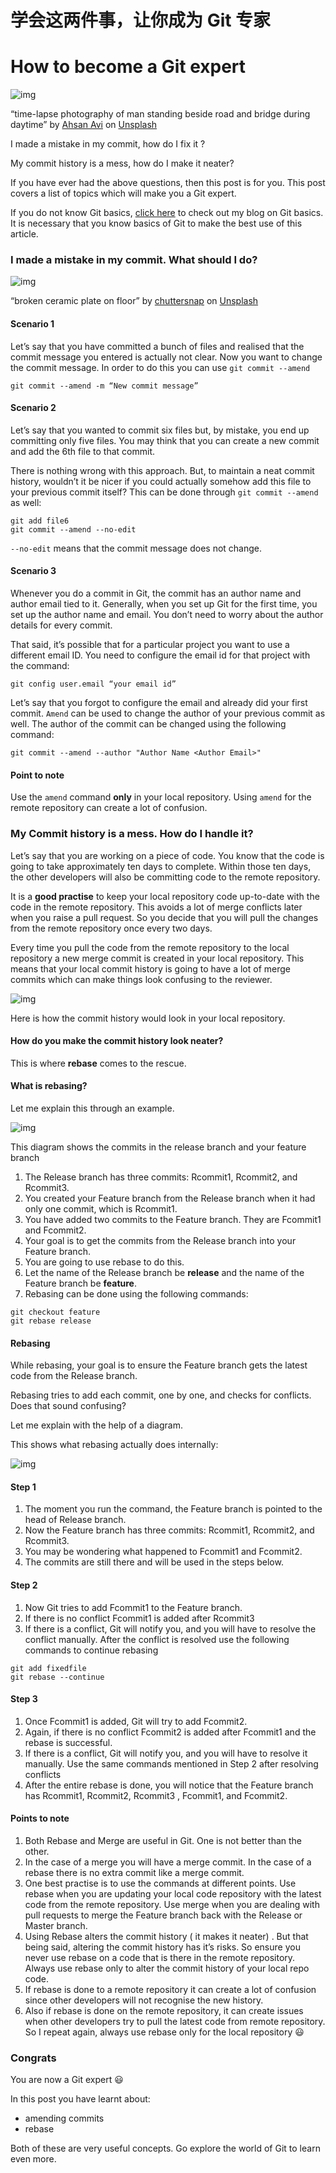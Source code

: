 # 学会这两件事，让你成为 Git 专家

# How to become a Git expert



![img](https://cdn-images-1.medium.com/max/2000/0*tJq8RS_Uv3R9s56E)

“time-lapse photography of man standing beside road and bridge during daytime” by [Ahsan Avi](https://unsplash.com/@aviatephotography?utm_source=medium&utm_medium=referral) on [Unsplash](https://unsplash.com/?utm_source=medium&utm_medium=referral)

I made a mistake in my commit, how do I fix it ?

My commit history is a mess, how do I make it neater?

If you have ever had the above questions, then this post is for you. This post covers a list of topics which will make you a Git expert.

If you do not know Git basics, [click here](https://medium.freecodecamp.org/what-is-git-and-how-to-use-it-c341b049ae61) to check out my blog on Git basics. It is necessary that you know basics of Git to make the best use of this article.

### I made a mistake in my commit. What should I do?



![img](https://cdn-images-1.medium.com/max/2000/0*2LM6Xn-MsSuV5ZKB)

“broken ceramic plate on floor” by [chuttersnap](https://unsplash.com/@chuttersnap?utm_source=medium&utm_medium=referral) on [Unsplash](https://unsplash.com/?utm_source=medium&utm_medium=referral)

#### Scenario 1

Let’s say that you have committed a bunch of files and realised that the commit message you entered is actually not clear. Now you want to change the commit message. In order to do this you can use `git commit --amend`

```shell
git commit --amend -m “New commit message”
```

#### Scenario 2

Let’s say that you wanted to commit six files but, by mistake, you end up committing only five files. You may think that you can create a new commit and add the 6th file to that commit.

There is nothing wrong with this approach. But, to maintain a neat commit history, wouldn’t it be nicer if you could actually somehow add this file to your previous commit itself? This can be done through `git commit --amend` as well:

```shell
git add file6
git commit --amend --no-edit
```

`--no-edit` means that the commit message does not change.

#### Scenario 3

Whenever you do a commit in Git, the commit has an author name and author email tied to it. Generally, when you set up Git for the first time, you set up the author name and email. You don’t need to worry about the author details for every commit.

That said, it’s possible that for a particular project you want to use a different email ID. You need to configure the email id for that project with the command:

```
git config user.email “your email id”
```

Let’s say that you forgot to configure the email and already did your first commit. `Amend` can be used to change the author of your previous commit as well. The author of the commit can be changed using the following command:

```shell
git commit --amend --author "Author Name <Author Email>"
```

#### **Point to note**

Use the `amend` command **only** in your local repository. Using `amend` for the remote repository can create a lot of confusion.

### My Commit history is a mess. How do I handle it?

Let’s say that you are working on a piece of code. You know that the code is going to take approximately ten days to complete. Within those ten days, the other developers will also be committing code to the remote repository.

It is a **good practise** to keep your local repository code up-to-date with the code in the remote repository. This avoids a lot of merge conflicts later when you raise a pull request. So you decide that you will pull the changes from the remote repository once every two days.

Every time you pull the code from the remote repository to the local repository a new merge commit is created in your local repository. This means that your local commit history is going to have a lot of merge commits which can make things look confusing to the reviewer.



![img](https://cdn-images-1.medium.com/max/1600/1*RQXlwyuSpobtp2y1bOMwiw.jpeg)

Here is how the commit history would look in your local repository.

#### How do you make the commit history look neater?

This is where **rebase** comes to the rescue.

#### What is rebasing?

Let me explain this through an example.



![img](https://cdn-images-1.medium.com/max/1600/1*LjOJOe-Srwx5-nflgWWs6A.jpeg)

This diagram shows the commits in the release branch and your feature branch

1. The Release branch has three commits: Rcommit1, Rcommit2, and Rcommit3.
2. You created your Feature branch from the Release branch when it had only one commit, which is Rcommit1.
3. You have added two commits to the Feature branch. They are Fcommit1 and Fcommit2.
4. Your goal is to get the commits from the Release branch into your Feature branch.
5. You are going to use rebase to do this.
6. Let the name of the Release branch be **release** and the name of the Feature branch be **feature**.
7. Rebasing can be done using the following commands:

```shell
git checkout feature
git rebase release
```

#### Rebasing

While rebasing, your goal is to ensure the Feature branch gets the latest code from the Release branch.

Rebasing tries to add each commit, one by one, and checks for conflicts. Does that sound confusing?

Let me explain with the help of a diagram.

This shows what rebasing actually does internally:



![img](https://cdn-images-1.medium.com/max/1600/1*hnfKIiDvHzoHeRVNGw8r1Q.jpeg)

#### Step 1

1. The moment you run the command, the Feature branch is pointed to the head of Release branch.
2. Now the Feature branch has three commits: Rcommit1, Rcommit2, and Rcommit3.
3. You may be wondering what happened to Fcommit1 and Fcommit2.
4. The commits are still there and will be used in the steps below.

#### **Step 2**

1. Now Git tries to add Fcommit1 to the Feature branch.
2. If there is no conflict Fcommit1 is added after Rcommit3
3. If there is a conflict, Git will notify you, and you will have to resolve the conflict manually. After the conflict is resolved use the following commands to continue rebasing

```shell
git add fixedfile
git rebase --continue
```

#### **Step 3**

1. Once Fcommit1 is added, Git will try to add Fcommit2.
2. Again, if there is no conflict Fcommit2 is added after Fcommit1 and the rebase is successful.
3. If there is a conflict, Git will notify you, and you will have to resolve it manually. Use the same commands mentioned in Step 2 after resolving conflicts
4. After the entire rebase is done, you will notice that the Feature branch has Rcommit1, Rcommit2, Rcommit3 , Fcommit1, and Fcommit2.

#### Points to note

1. Both Rebase and Merge are useful in Git. One is not better than the other.
2. In the case of a merge you will have a merge commit. In the case of a rebase there is no extra commit like a merge commit.
3. One best practise is to use the commands at different points. Use rebase when you are updating your local code repository with the latest code from the remote repository. Use merge when you are dealing with pull requests to merge the Feature branch back with the Release or Master branch.
4. Using Rebase alters the commit history ( it makes it neater) . But that being said, altering the commit history has it’s risks. So ensure you never use rebase on a code that is there in the remote repository. Always use rebase only to alter the commit history of your local repo code.
5. If rebase is done to a remote repository it can create a lot of confusion since other developers will not recognise the new history.
6. Also if rebase is done on the remote repository, it can create issues when other developers try to pull the latest code from remote repository. So I repeat again, always use rebase only for the local repository 😃

### Congrats

You are now a Git expert 😃

In this post you have learnt about:

- amending commits
- rebase

Both of these are very useful concepts. Go explore the world of Git to learn even more.